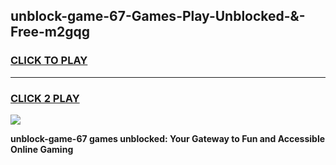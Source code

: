 
## unblock-game-67-Games-Play-Unblocked-&-Free-m2gqg
<h3>
<a href="https://premium76.site?title=unblock-game-67&ref=24A">CLICK TO PLAY</a></h3>
<hr>

<h3>
<a href="https://premium76.site?title=unblock-game-67&ref=24A">CLICK 2 PLAY</a>
  
</h3>

<a href="https://premium76.site?title=unblock-game-67&ref=24A"><img src="https://clearcache.store/games.png"></a>


**unblock-game-67 games unblocked: Your Gateway to Fun and Accessible Online Gaming**
